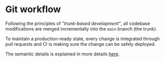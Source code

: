 # Git workflow

Following the principles of _"trunk-based development"_, all codebase modifications are merged incrementally into the `main` branch (the trunk).

To maintain a production-ready state, every change is integrated through pull requests and CI is making sure the change can be safely deployed.

The semantic details is explained in more details [here](git-semantic.md).
